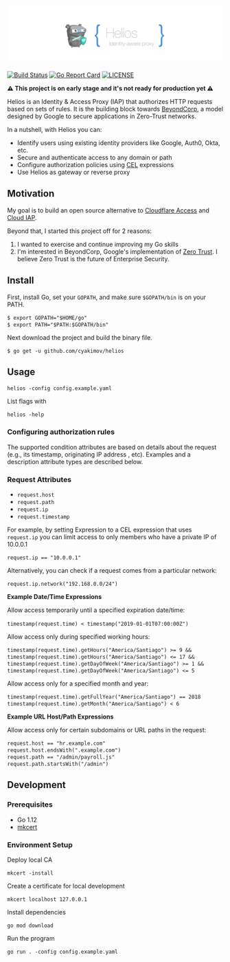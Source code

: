 <h1 align="center"><img src="./docs/images/banner.png" alt="Helios - Identity-aware Proxy"></h1>

[![Build Status](https://travis-ci.org/cyakimov/helios.svg?branch=master)](https://travis-ci.org/cyakimov/helios)
[![Go Report Card](https://goreportcard.com/badge/github.com/cyakimov/helios)](https://goreportcard.com/report/github.com/cyakimov/helios)
[![LICENSE](https://img.shields.io/github/license/pomerium/pomerium.svg)](https://github.com/pomerium/pomerium/blob/master/LICENSE)

**⚠ This project is on early stage and it's not ready for production yet ⚠**

Helios is an Identity & Access Proxy (IAP) that authorizes HTTP requests based on sets of rules. 
It is the building block towards [BeyondCorp](https://beyondcorp.com), a model designed by Google to secure applications
in Zero-Trust networks.

In a nutshell, with Helios you can:

* Identify users using existing identity providers like Google, Auth0, Okta, etc.
* Secure and authenticate access to any domain or path 
* Configure authorization policies using [CEL](https://github.com/google/cel-spec) expressions
* Use Helios as gateway or reverse proxy 

## Motivation

My goal is to build an open source alternative to
[Cloudflare Access](https://www.cloudflare.com/products/cloudflare-access/)
and [Cloud IAP](https://cloud.google.com/iap/).

Beyond that, I started this project off for 2 reasons:

1. I wanted to exercise and continue improving my Go skills
2. I'm interested in BeyondCorp, Google's implementation of [Zero Trust](https://wikipedia.org/wiki/Zero_Trust). I 
believe Zero Trust is the future of Enterprise Security.

## Install
First, install Go, set your `GOPATH`, and make sure `$GOPATH/bin` is on your PATH.

```shell
$ export GOPATH="$HOME/go"
$ export PATH="$PATH:$GOPATH/bin"
```

Next download the project and build the binary file.

```shell
$ go get -u github.com/cyakimov/helios
```

## Usage

```shell
helios -config config.example.yaml
```

List flags with

```shell
helios -help
```

### Configuring authorization rules

The supported condition attributes are based on details about the request (e.g., its timestamp, originating IP address
, etc).
Examples and a description attribute types are described below.

### Request Attributes

- `request.host`
- `request.path`
- `request.ip`
- `request.timestamp`

For example, by setting Expression to a CEL expression that uses `request.ip` you can limit access to only members
who have a private IP of 10.0.0.1

```
request.ip == "10.0.0.1"
```

Alternatively, you can check if a request comes from a particular network:

```
request.ip.network("192.168.0.0/24")
```

**Example Date/Time Expressions**

Allow access temporarily until a specified expiration date/time:

```timestamp(request.time) < timestamp("2019-01-01T07:00:00Z")```

Allow access only during specified working hours:

```
timestamp(request.time).getHours("America/Santiago") >= 9 &&
timestamp(request.time).getHours("America/Santiago") <= 17 &&
timestamp(request.time).getDayOfWeek("America/Santiago") >= 1 &&
timestamp(request.time).getDayOfWeek("America/Santiago") <= 5
```

Allow access only for a specified month and year:

```
timestamp(request.time).getFullYear("America/Santiago") == 2018
timestamp(request.time).getMonth("America/Santiago") < 6
```

**Example URL Host/Path Expressions**

Allow access only for certain subdomains or URL paths in the request:

```
request.host == "hr.example.com"
request.host.endsWith(".example.com")
request.path == "/admin/payroll.js"
request.path.startsWith("/admin")
```

## Development

### Prerequisites

 - Go 1.12
 - [mkcert](https://github.com/FiloSottile/mkcert)

### Environment Setup

Deploy local CA

```shell
mkcert -install
```

Create a certificate for local development

```shell
mkcert localhost 127.0.0.1
```

Install dependencies

```shell
go mod download
```

Run the program

```shell
go run . -config config.example.yaml
```
